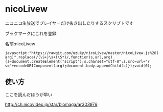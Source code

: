 nicoLivew
========

ニコニコ生放送でプレイヤーだけ抜き出したりするスクリプトです

ブックマークにこれを登録

名前:nicoLivew

```javascript:"https://rawgit.com/uzuky/nicoLivew/master/nicoLivew.js%20(arg)".replace(/(\S+)\s+(\S*)/,function(s,url,arg){s=document.createElement("script");s.charset="utf-8";s.src=url+"?s="+encodeURIComponent(arg);document.body.appendChild(s)});void(0);```

## 使い方
ここを読んだほうが早い

http://ch.nicovideo.jp/star/blomaga/ar303976
